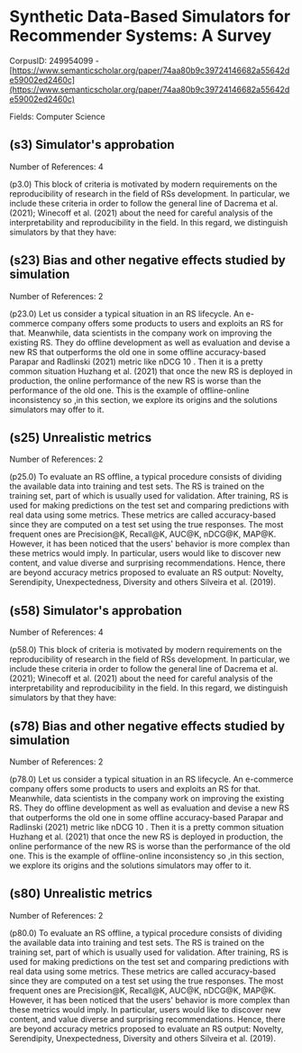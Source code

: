 # Synthetic Data-Based Simulators for Recommender Systems: A Survey

CorpusID: 249954099 - [https://www.semanticscholar.org/paper/74aa80b9c39724146682a55642de59002ed2460c](https://www.semanticscholar.org/paper/74aa80b9c39724146682a55642de59002ed2460c)

Fields: Computer Science

## (s3) Simulator's approbation
Number of References: 4

(p3.0) This block of criteria is motivated by modern requirements on the reproducibility of research in the field of RSs development. In particular, we include these criteria in order to follow the general line of Dacrema et al. (2021); Winecoff et al. (2021) about the need for careful analysis of the interpretability and reproducibility in the field. In this regard, we distinguish simulators by that they have:
## (s23) Bias and other negative effects studied by simulation
Number of References: 2

(p23.0) Let us consider a typical situation in an RS lifecycle. An e-commerce company offers some products to users and exploits an RS for that. Meanwhile, data scientists in the company work on improving the existing RS. They do offline development as well as evaluation and devise a new RS that outperforms the old one in some offline accuracy-based Parapar and Radlinski (2021) metric like nDCG 10 . Then it is a pretty common situation Huzhang et al. (2021) that once the new RS is deployed in production, the online performance of the new RS is worse than the performance of the old one. This is the example of offline-online inconsistency so ,in this section, we explore its origins and the solutions simulators may offer to it.
## (s25) Unrealistic metrics
Number of References: 2

(p25.0) To evaluate an RS offline, a typical procedure consists of dividing the available data into training and test sets. The RS is trained on the training set, part of which is usually used for validation. After training, RS is used for making predictions on the test set and comparing predictions with real data using some metrics. These metrics are called accuracy-based since they are computed on a test set using the true responses. The most frequent ones are Precision@K, Recall@K, AUC@K, nDCG@K, MAP@K. However, it has been noticed that the users' behavior is more complex than these metrics would imply. In particular, users would like to discover new content, and value diverse and surprising recommendations. Hence, there are beyond accuracy metrics proposed to evaluate an RS output: Novelty, Serendipity, Unexpectedness, Diversity and others Silveira et al. (2019).
## (s58) Simulator's approbation
Number of References: 4

(p58.0) This block of criteria is motivated by modern requirements on the reproducibility of research in the field of RSs development. In particular, we include these criteria in order to follow the general line of Dacrema et al. (2021); Winecoff et al. (2021) about the need for careful analysis of the interpretability and reproducibility in the field. In this regard, we distinguish simulators by that they have:
## (s78) Bias and other negative effects studied by simulation
Number of References: 2

(p78.0) Let us consider a typical situation in an RS lifecycle. An e-commerce company offers some products to users and exploits an RS for that. Meanwhile, data scientists in the company work on improving the existing RS. They do offline development as well as evaluation and devise a new RS that outperforms the old one in some offline accuracy-based Parapar and Radlinski (2021) metric like nDCG 10 . Then it is a pretty common situation Huzhang et al. (2021) that once the new RS is deployed in production, the online performance of the new RS is worse than the performance of the old one. This is the example of offline-online inconsistency so ,in this section, we explore its origins and the solutions simulators may offer to it.
## (s80) Unrealistic metrics
Number of References: 2

(p80.0) To evaluate an RS offline, a typical procedure consists of dividing the available data into training and test sets. The RS is trained on the training set, part of which is usually used for validation. After training, RS is used for making predictions on the test set and comparing predictions with real data using some metrics. These metrics are called accuracy-based since they are computed on a test set using the true responses. The most frequent ones are Precision@K, Recall@K, AUC@K, nDCG@K, MAP@K. However, it has been noticed that the users' behavior is more complex than these metrics would imply. In particular, users would like to discover new content, and value diverse and surprising recommendations. Hence, there are beyond accuracy metrics proposed to evaluate an RS output: Novelty, Serendipity, Unexpectedness, Diversity and others Silveira et al. (2019).
